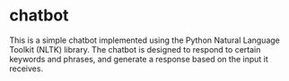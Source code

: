 # chatbot
This is a simple chatbot implemented using the Python Natural Language Toolkit (NLTK) library. The chatbot is designed to respond to certain keywords and phrases, and generate a response based on the input it receives.

